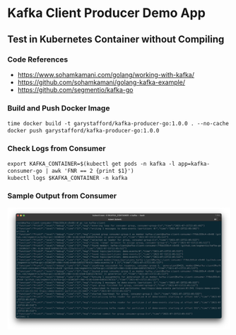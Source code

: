 # Kafka Client Producer Demo App

## Test in Kubernetes Container without Compiling

### Code References

- <https://www.sohamkamani.com/golang/working-with-kafka/>
- <https://github.com/sohamkamani/golang-kafka-example/>
- <https://github.com/segmentio/kafka-go>

### Build and Push Docker Image

```shell
time docker build -t garystafford/kafka-producer-go:1.0.0 . --no-cache
docker push garystafford/kafka-producer-go:1.0.0
```

### Check Logs from Consumer

```shell
export KAFKA_CONTAINER=$(kubectl get pods -n kafka -l app=kafka-consumer-go | awk 'FNR == 2 {print $1}')
kubectl logs $KAFKA_CONTAINER -n kafka
```

### Sample Output from Consumer

![Consumer](consumer.png)

